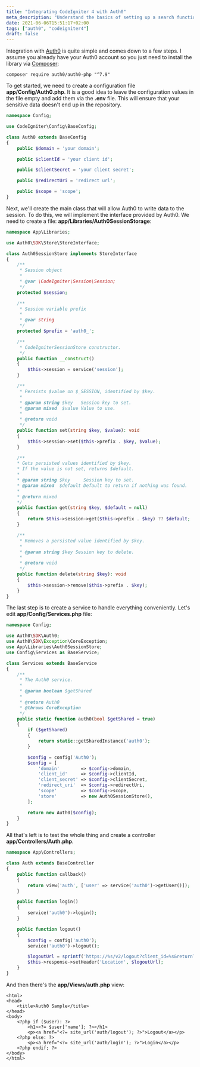 ```yaml
---
title: "Integrating CodeIgniter 4 with Auth0"
meta_description: "Understand the basics of setting up a search functionality in your Hugo site."
date: 2021-06-06T15:51:17+02:00
tags: ["auth0", "codeigniter4"]
draft: false
---
```


Integration with [Auth0](https://auth0.com/) is quite simple and comes down to a few steps. I assume you already have your Auth0 account so you just need to install the library via [Composer](https://getcomposer.org/):

<!--more-->

```cli
composer require auth0/auth0-php "^7.9"
```

To get started, we need to create a configuration file **app/Config/Auth0.php**. It is a good idea to leave the configuration values in the file empty and add them via the **.env** file. This will ensure that your sensitive data doesn't end up in the repository.

```php
namespace Config;

use CodeIgniter\Config\BaseConfig;

class Auth0 extends BaseConfig
{
    public $domain = 'your domain';

    public $clientId = 'your client id';

    public $clientSecret = 'your client secret';

    public $redirectUri = 'redirect url';

    public $scope = 'scope';
}
```

Next, we'll create the main class that will allow Auth0 to write data to the session. To do this, we will implement the interface provided by Auth0. We need to create a file: **app/Libraries/Auth0SessionStorage**:

```php
namespace App\Libraries;

use Auth0\SDK\Store\StoreInterface;

class Auth0SessionStore implements StoreInterface
{
    /**
     * Session object
     *
     * @var \CodeIgniter\Session\Session;
     */
    protected $session;

    /**
     * Session variable prefix
     *
     * @var string
     */
    protected $prefix = 'auth0_';

    /**
     * CodeIgniterSessionStore constructor.
     */
    public function __construct()
    {
        $this->session = service('session');
    }

    /**
     * Persists $value on $_SESSION, identified by $key.
     *
     * @param string $key   Session key to set.
     * @param mixed  $value Value to use.
     *
     * @return void
     */
    public function set(string $key, $value): void
    {
        $this->session->set($this->prefix . $key, $value);
    }

    /**
    * Gets persisted values identified by $key.
    * If the value is not set, returns $default.
    *
    * @param string $key     Session key to set.
    * @param mixed  $default Default to return if nothing was found.
    *
    * @return mixed
    */
    public function get(string $key, $default = null)
    {
        return $this->session->get($this->prefix . $key) ?? $default;
    }

    /**
     * Removes a persisted value identified by $key.
     *
     * @param string $key Session key to delete.
     *
     * @return void
     */
    public function delete(string $key): void
    {
        $this->session->remove($this->prefix . $key);
    }
}
```

The last step is to create a service to handle everything conveniently. Let's edit **app/Config/Services.php** file:

```php
namespace Config;

use Auth0\SDK\Auth0;
use Auth0\SDK\Exception\CoreException;
use App\Libraries\Auth0SessionStore;
use Config\Services as BaseService;

class Services extends BaseService
{
    /**
     * The Auth0 service.
     *
     * @param boolean $getShared
     *
     * @return Auth0
     * @throws CoreException
     */
    public static function auth0(bool $getShared = true)
    {
        if ($getShared)
        {
            return static::getSharedInstance('auth0');
        }

        $config = config('Auth0');
        $config = [
            'domain'        => $config->domain,
            'client_id'     => $config->clientId,
            'client_secret' => $config->clientSecret,
            'redirect_uri'  => $config->redirectUri,
            'scope'         => $config->scope,
            'store'         => new Auth0SessionStore(),
        ];

        return new Auth0($config);
    }
}
```

All that's left is to test the whole thing and create a controller **app/Controllers/Auth.php**.

```php
namespace App\Controllers;

class Auth extends BaseController
{
    public function callback()
    {
        return view('auth', ['user' => service('auth0')->getUser()]);
    }

    public function login()
    {
        service('auth0')->login();
    }

    public function logout()
    {
        $config = config('auth0');
        service('auth0')->logout();

        $logoutUrl = sprintf('https://%s/v2/logout?client_id=%s&returnTo=%s', $config->domain, $config->clientId, site_url());
        $this->response->setHeader('Location', $logoutUrl);
    }
}
```

And then there's the **app/Views/auth.php** view:

```
<html>
<head>
    <title>Auth0 Sample</title>
</head>
<body>
    <?php if ($user): ?>
        <h1><?= $user['name']; ?></h1>
        <p><a href="<?= site_url('auth/logout'); ?>">Logout</a></p>
    <?php else: ?>
        <p><a href="<?= site_url('auth/login'); ?>">Login</a></p>
    <?php endif; ?>
</body>
</html>
```
